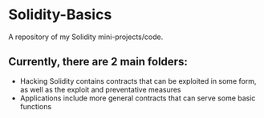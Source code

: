 # Solidity-Basics
A repository of my Solidity mini-projects/code.

Currently, there are 2 main folders:
---
- Hacking Solidity contains contracts that can be exploited in some form, as well as the exploit and preventative measures
- Applications include more general contracts that can serve some basic functions
